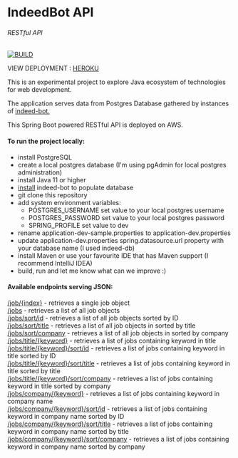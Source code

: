 # IndeedBot API
###### RESTful API
[![BUILD](https://github.com/AdamWandoch/indeed-bot-api/actions/workflows/maven.yml/badge.svg?branch=split)](https://github.com/AdamWandoch/indeed-bot-api/actions/workflows/maven.yml)

VIEW DEPLOYMENT : [HEROKU](http://indeed-bot-api.herokuapp.com/)

This is an experimental project to explore Java ecosystem of technologies for web development.

The application serves data from Postgres Database gathered by instances of [indeed-bot.](https://github.com/AdamWandoch/indeed-bot)

This Spring Boot powered RESTful API is deployed on AWS.

#### To run the project locally:
* install PostgreSQL
* create a local postgres database (I'm using pgAdmin for local postgres administration)
* install Java 11 or higher
* [install](https://github.com/AdamWandoch/indeed-bot#readme) indeed-bot to populate database
* git clone this repository
* add system environment variables:
   * POSTGRES_USERNAME set value to your local postgres username
   * POSTGRES_PASSWORD set value to your local postgres password
   * SPRING_PROFILE set value to dev
* rename application-dev-sample.properties to application-dev.properties
* update application-dev.properties spring.datasource.url property with your database name (I used indeed-db)
* install Maven or use your favourite IDE that has Maven support (I recommend IntelliJ IDEA)
* build, run and let me know what can we improve :)
#### Available endpoints serving JSON:
[/job/{index}](http://indeed-bot-api.herokuapp.com/job/0) - retrieves a single job object <br>
[/jobs](http://indeed-bot-api.herokuapp.com/jobs) - retrieves a list of all job objects <br>
[/jobs/sort/id](http://indeed-bot-api.herokuapp.com/jobs/sort/id) - retrieves a list of all job objects sorted by ID <br>
[/jobs/sort/title](http://indeed-bot-api.herokuapp.com/jobs/sort/title) - retrieves a list of all job objects in sorted by title <br>
[/jobs/sort/company](http://indeed-bot-api.herokuapp.com/jobs/sort/company) - retrieves a list of all job objects in sorted by company <br>
[/jobs/title/{keyword}](http://indeed-bot-api.herokuapp.com/jobs/title/software) - retrieves a list of jobs containing keyword in title <br>
[/jobs/title/{keyword}/sort/id](http://indeed-bot-api.herokuapp.com/jobs/title/software/sort/id) - retrieves a list of jobs containing keyword in title sorted by ID <br>
[/jobs/title/{keyword}/sort/title](http://indeed-bot-api.herokuapp.com/jobs/title/software/sort/title) - retrieves a list of jobs containing keyword in title sorted by title <br>
[/jobs/title/{keyword}/sort/company](http://indeed-bot-api.herokuapp.com/jobs/title/software/sort/company) - retrieves a list of jobs containing keyword in title sorted by company <br>
[/jobs/company/{keyword}](http://indeed-bot-api.herokuapp.com/jobs/company/reperio) - retrieves a list of jobs containing keyword in company name <br>
[/jobs/company/{keyword}/sort/id](http://indeed-bot-api.herokuapp.com/jobs/company/reperio/sort/id) - retrieves a list of jobs containing keyword in company name sorted by ID <br>
[/jobs/company/{keyword}/sort/title](http://indeed-bot-api.herokuapp.com/jobs/company/reperio/sort/title) - retrieves a list of jobs containing keyword in company name sorted by title <br>
[/jobs/company/{keyword}/sort/company](http://indeed-bot-api.herokuapp.com/jobs/company/reperio/sort/company) - retrieves a list of jobs containing keyword in company name sorted by company <br>


